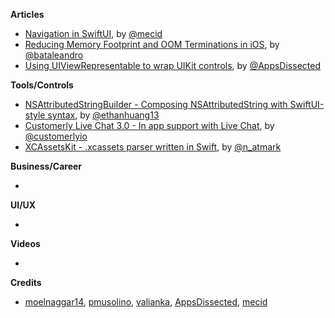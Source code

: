 
**Articles**

* [Navigation in SwiftUI](https://mecid.github.io/2019/07/17/navigation-in-swiftui/), by [@mecid](https://twitter.com/mecid)
* [Reducing Memory Footprint and OOM Terminations in iOS](https://medium.com/flawless-app-stories/techniques-to-reduce-memory-footprint-and-oom-terminations-in-ios-a0f6bef38217), by [@bataleandro](https://twitter.com/bataleandro)
* [Using UIViewRepresentable to wrap UIKit controls](https://www.appsdissected.com/missing-features-swiftui-uiviewrepresentable-wrap-uikit-controls/), by [@AppsDissected](https://twitter.com/AppsDissected)

**Tools/Controls**

* [NSAttributedStringBuilder - Composing NSAttributedString with SwiftUI-style syntax](https://github.com/ethanhuang13/NSAttributedStringBuilder), by [@ethanhuang13](https://twitter.com/ethanhuang13)
* [Customerly Live Chat 3.0 - In app support with Live Chat](https://github.com/customerly/Customerly-iOS-SDK), by [@customerlyio](https://twitter.com/customerlyio)
* [XCAssetsKit - .xcassets parser written in Swift](https://github.com/natmark/XCAssetsKit), by [@n_atmark](https://twitter.com/n_atmark)

**Business/Career**

* 

**UI/UX**

* 

**Videos**

* 

**Credits**

* [moelnaggar14](https://github.com/MoElnaggar14), [pmusolino](https://github.com/pmusolino), [valianka](https://github.com/valianka), [AppsDissected](https://github.com/AppsDissected), [mecid](https://github.com/mecid)

